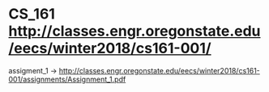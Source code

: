 # CS_161 http://classes.engr.oregonstate.edu/eecs/winter2018/cs161-001/
assigment_1 -> http://classes.engr.oregonstate.edu/eecs/winter2018/cs161-001/assignments/Assignment_1.pdf
